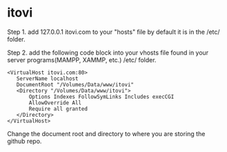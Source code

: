 # itovi

Step 1. add 127.0.0.1 itovi.com to your "hosts" file by default it is in the /etc/ folder.

Step 2. add the following code block into your vhosts file found in your server programs(MAMPP, XAMMP, etc.) /etc/ folder.

```
<VirtualHost itovi.com:80>
   ServerName localhost
   DocumentRoot "/Volumes/Data/www/itovi"
   <Directory "/Volumes/Data/www/itovi">
       Options Indexes FollowSymLinks Includes execCGI
       AllowOverride All
       Require all granted
   </Directory>
</VirtualHost>
```

Change the document root and directory to where you are storing the github repo.